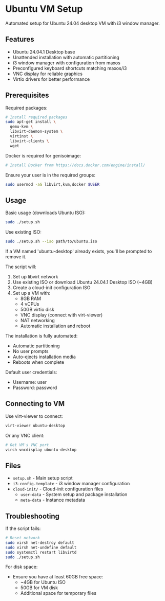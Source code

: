 # Ubuntu VM Setup

Automated setup for Ubuntu 24.04 desktop VM with i3 window manager.

## Features

- Ubuntu 24.04.1 Desktop base
- Unattended installation with automatic partitioning
- i3 window manager with configuration from maxos
- Preconfigured keyboard shortcuts matching maxos/i3
- VNC display for reliable graphics
- Virtio drivers for better performance

## Prerequisites

Required packages:
```bash
# Install required packages
sudo apt-get install \
  qemu-kvm \
  libvirt-daemon-system \
  virtinst \
  libvirt-clients \
  wget
```

Docker is required for genisoimage:
```bash
# Install Docker from https://docs.docker.com/engine/install/
```

Ensure your user is in the required groups:
```bash
sudo usermod -aG libvirt,kvm,docker $USER
```

## Usage

Basic usage (downloads Ubuntu ISO):
```bash
sudo ./setup.sh
```

Use existing ISO:
```bash
sudo ./setup.sh --iso path/to/ubuntu.iso
```

If a VM named 'ubuntu-desktop' already exists, you'll be prompted to remove it.

The script will:
1. Set up libvirt network
2. Use existing ISO or download Ubuntu 24.04.1 Desktop ISO (~4GB)
3. Create a cloud-init configuration ISO
4. Set up a VM with:
   - 8GB RAM
   - 4 vCPUs
   - 50GB virtio disk
   - VNC display (connect with virt-viewer)
   - NAT networking
   - Automatic installation and reboot

The installation is fully automated:
- Automatic partitioning
- No user prompts
- Auto-ejects installation media
- Reboots when complete

Default user credentials:
- Username: user
- Password: password

## Connecting to VM

Use virt-viewer to connect:
```bash
virt-viewer ubuntu-desktop
```

Or any VNC client:
```bash
# Get VM's VNC port
virsh vncdisplay ubuntu-desktop
```

## Files

- `setup.sh` - Main setup script
- `i3-config.template` - i3 window manager configuration
- `cloud-init/` - Cloud-init configuration files
  - `user-data` - System setup and package installation
  - `meta-data` - Instance metadata

## Troubleshooting

If the script fails:
```bash
# Reset network
sudo virsh net-destroy default
sudo virsh net-undefine default
sudo systemctl restart libvirtd
sudo ./setup.sh
```

For disk space:
- Ensure you have at least 60GB free space:
  * ~4GB for Ubuntu ISO
  * 50GB for VM disk
  * Additional space for temporary files